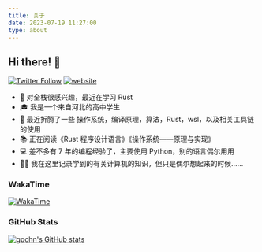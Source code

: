 ```yaml
---
title: 关于
date: 2023-07-19 11:27:00
type: about
---
```


## Hi there! 👋

[![Twitter Follow](https://img.shields.io/twitter/follow/gpchn?label=Follow)](https://twitter.com/intent/follow?screen_name=gpchn) [![website](https://img.shields.io/badge/Website-46a2f1.svg?&style=flat-square&logo=Google-Chrome&logoColor=white&link=https://gpchn.252123.xyz/)](https://gpchn.252123.xyz/)

* 🧐   对全栈很感兴趣，最近在学习 Rust
* 🎓   我是一个来自河北的高中学生
* 🌱   最近折腾了一些 操作系统，编译原理，算法，Rust，wsl，以及相关工具链的使用
* 📚   正在阅读《Rust 程序设计语言》《操作系统——原理与实现》
* 💻   差不多有 7 年的编程经验了，主要使用 Python，别的语言偶尔用用
* ✍🏻   我在这里记录学到的有关计算机的知识，但只是偶尔想起来的时候……

### WakaTime

[![WakaTime](https://wakatime.com/share/@d2b815da-b0b0-4453-9ce9-a2180d4af304/c2197848-ad8f-4d21-8860-49dbfb7c4b38.svg)](https://wakatime.com/)

### GitHub Stats

[![gpchn's GitHub stats](https://github-readme-stats.vercel.app/api?username=gpchn)](https://github.com/anuraghazra/github-readme-stats)